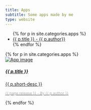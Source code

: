 ```yaml
---
title: Apps
subtitle: Some apps made by me
type: website
---
```

<nav class="nav-primary" role="navigation" >
    <ul>
        {% for p in site.categories.apps %}
        <li>
			<a href="{{ site.baseurl }}{{ p.url }}">{{ p.title }} - {{ p.author}}</a>
        </li>
        {% endfor %}
    </ul>
</nav>


<div class="row row-cols-1 row-cols-md-3">
{% for p in site.categories.apps %}
	<div class="col mb-4">
		<div class="card mb-3 text-white bg-dark"> <!--  style="max-width: 540px;" -->
			<a href="{{ site.baseurl }}{{ p.url }}">
				<div class="row no-gutters">
					<div class="col-md-4">
						<img src="{{ p.cover }}" class="card-img" alt="App image">
					</div>
					<div class="col-md-8">
						<div class="card-body">
							<h5 class="card-title">{{ p.title }}</h5>
							<p class="card-text">{{ p.short-desc }}</p>
							<p class="card-text">
								<small class="text-muted" style="color: #aaaaaa;">{{ page.release }} - By {{ p.author }}</small>
							</p>
						</div>
					</div>
				</div>
			</a>
		</div>
	</div>
{% endfor %}
</div>